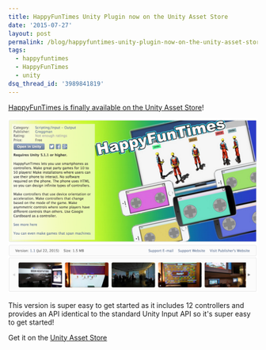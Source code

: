 ```yaml
---
title: HappyFunTimes Unity Plugin now on the Unity Asset Store
date: '2015-07-27'
layout: post
permalink: /blog/happyfuntimes-unity-plugin-now-on-the-unity-asset-store/
tags:
  - happyfuntimes
  - HappyFunTimes
  - unity
dsq_thread_id: '3989841819'
---
```

[HappyFunTimes is finally available on the Unity Asset Store](http://assetstore.unity3d.com/en/#!/content/19668)!

<a href="http://assetstore.unity3d.com/en/#!/content/19668"><img src="/images/unity-asset-store.png" /></a>

This version is super easy to get started as it includes 12 controllers and
provides an API identical to the standard Unity Input API so it's super easy to
get started!

Get it on the [Unity Asset Store](http://assetstore.unity3d.com/en/#!/content/19668)